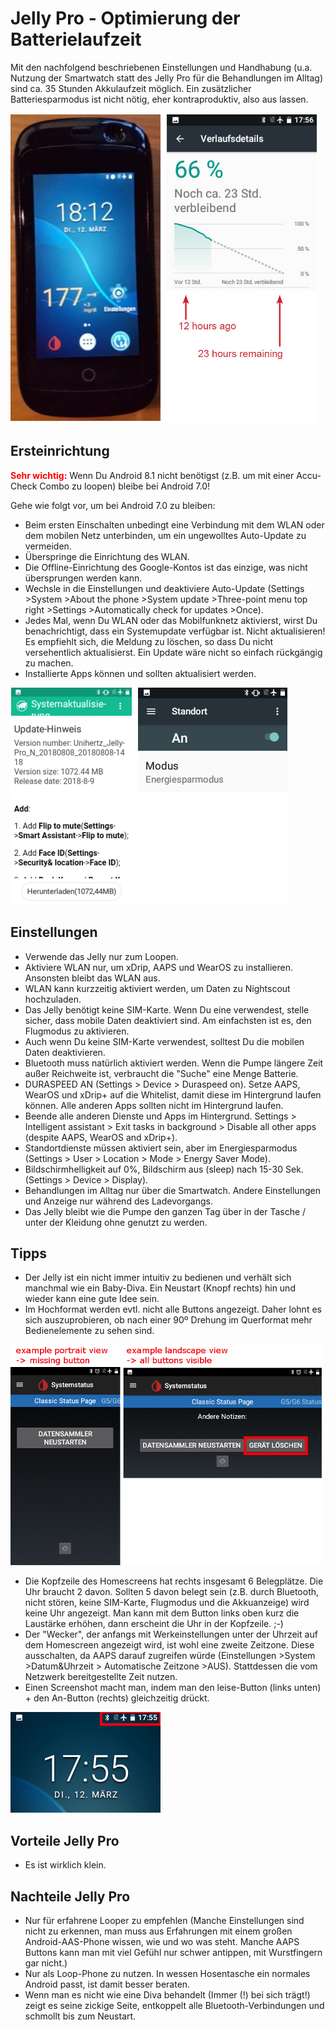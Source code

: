 # Jelly Pro - Optimierung der Batterielaufzeit

Mit den nachfolgend beschriebenen Einstellungen und Handhabung (u.a. Nutzung der Smartwatch statt des Jelly Pro für die Behandlungen im Alltag) sind ca. 35 Stunden Akkulaufzeit möglich. Ein zusätzlicher Batteriesparmodus ist nicht nötig, eher kontraproduktiv, also aus lassen.

![Jelly Smartphone](../images/jelly_01.jpg)

## Ersteinrichtung

<b><font color="#FF0000">Sehr wichtig:</b></font> Wenn Du Android 8.1 nicht benötigst (z.B. um mit einer Accu-Check Combo zu loopen) bleibe bei Android 7.0!

Gehe wie folgt vor, um bei Android 7.0 zu bleiben:

* Beim ersten Einschalten unbedingt eine Verbindung mit dem WLAN oder dem mobilen Netz unterbinden, um ein ungewolltes Auto-Update zu vermeiden.
* Überspringe die Einrichtung des WLAN.
* Die Offline-Einrichtung des Google-Kontos ist das einzige, was nicht übersprungen werden kann.
* Wechsle in die Einstellungen und deaktiviere Auto-Update (Settings >System >About the phone >System update >Three-point menu top right >Settings >Automatically check for updates >Once).
* Jedes Mal, wenn Du WLAN oder das Mobilfunknetz aktivierst, wirst Du benachrichtigt, dass ein Systemupdate verfügbar ist. Nicht aktualisieren! Es empfiehlt sich, die Meldung zu löschen, so dass Du nicht versehentlich aktualisierst. Ein Update wäre nicht so einfach rückgängig zu machen. 
* Installierte Apps können und sollten aktualisiert werden.

![Jelly Einstellungen](../images/jelly_02.jpg)

## Einstellungen

* Verwende das Jelly nur zum Loopen.
* Aktiviere WLAN nur, um xDrip, AAPS und WearOS zu installieren. Ansonsten bleibt das WLAN aus. 
* WLAN kann kurzzeitig aktiviert werden, um Daten zu Nightscout hochzuladen.
* Das Jelly benötigt keine SIM-Karte. Wenn Du eine verwendest, stelle sicher, dass mobile Daten deaktiviert sind. Am einfachsten ist es, den Flugmodus zu aktivieren.
* Auch wenn Du keine SIM-Karte verwendest, solltest Du die mobilen Daten deaktivieren.
* Bluetooth muss natürlich aktiviert werden. Wenn die Pumpe längere Zeit außer Reichweite ist, verbraucht die "Suche" eine Menge Batterie.
* DURASPEED AN (Settings > Device > Duraspeed on). Setze AAPS, WearOS und xDrip+ auf die Whitelist, damit diese im Hintergrund laufen können. Alle anderen Apps sollten nicht im Hintergrund laufen.
* Beende alle anderen Dienste und Apps im Hintergrund. Settings > Intelligent assistant > Exit tasks in background > Disable all other apps (despite AAPS, WearOS and xDrip+).
* Standortdienste müssen aktiviert sein, aber im Energiesparmodus (Settings > User > Location > Mode > Energy Saver Mode).
* Bildschirmhelligkeit auf 0%, Bildschirm aus (sleep) nach 15-30 Sek. (Settings > Device > Display).
* Behandlungen im Alltag nur über die Smartwatch. Andere Einstellungen und Anzeige nur während des Ladevorgangs. 
* Das Jelly bleibt wie die Pumpe den ganzen Tag über in der Tasche / unter der Kleidung ohne genutzt zu werden.

## Tipps

* Der Jelly ist ein nicht immer intuitiv zu bedienen und verhält sich manchmal wie ein Baby-Diva. Ein Neustart (Knopf rechts) hin und wieder kann eine gute Idee sein.
* Im Hochformat werden evtl. nicht alle Buttons angezeigt. Daher lohnt es sich auszuprobieren, ob nach einer 90º Drehung im Querformat mehr Bedienelemente zu sehen sind.

![Jelly Hoch- und Querformat](../images/jelly_04.jpg)

* Die Kopfzeile des Homescreens hat rechts insgesamt 6 Belegplätze. Die Uhr braucht 2 davon. Sollten 5 davon belegt sein (z.B. durch Bluetooth, nicht stören, keine SIM-Karte, Flugmodus und die Akkuanzeige) wird keine Uhr angezeigt. Man kann mit dem Button links oben kurz die Laustärke erhöhen, dann erscheint die Uhr in der Kopfzeile. ;-)
* Der "Wecker", der anfangs mit Werkeinstellungen unter der Uhrzeit auf dem Homescreen angezeigt wird, ist wohl eine zweite Zeitzone. Diese ausschalten, da AAPS darauf zugreifen würde (Einstellungen >System >Datum&Uhrzeit > Automatische Zeitzone >AUS). Stattdessen die vom Netzwerk bereitgestellte Zeit nutzen.
* Einen Screenshot macht man, indem man den leise-Button (links unten) + den An-Button (rechts) gleichzeitig drückt. 

![Jelly Kopfzeile Homescreen](../images/jelly_03.png)

## Vorteile Jelly Pro

* Es ist wirklich klein.

## Nachteile Jelly Pro

* Nur für erfahrene Looper zu empfehlen (Manche Einstellungen sind nicht zu erkennen, man muss aus Erfahrungen mit einem großen Android-AAS-Phone wissen, wie und wo was steht. Manche AAPS Buttons kann man mit viel Gefühl nur schwer antippen, mit Wurstfingern gar nicht.)
* Nur als Loop-Phone zu nutzen. In wessen Hosentasche ein normales Android passt, ist damit besser beraten. 
* Wenn man es nicht wie eine Diva behandelt (Immer (!) bei sich trägt!) zeigt es seine zickige Seite, entkoppelt alle Bluetooth-Verbindungen und schmollt bis zum Neustart.
